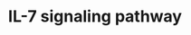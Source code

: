---
annotations:
- id: PW:0000908
  parent: signaling pathway
  type: Pathway Ontology
  value: interleukin-7 signaling pathway
authors:
- MaintBot
- Mkutmon
- Eweitz
description: ''
last-edited: 2021-05-15
organisms:
- Danio rerio
redirect_from:
- /index.php/Pathway:WP1346
- /instance/WP1346
revision: null
schema-jsonld:
- '@context': https://schema.org/
  '@id': https://wikipathways.github.io/pathways/WP1346.html
  '@type': Dataset
  creator:
    '@type': Organization
    name: WikiPathways
  description: ''
  keywords:
  - BAD
  - BAX
  - BCL2L11
  - CLTC
  - FOXO1A
  - Gene Symbol
  - HRAS
  - IL2RG
  - IL7R
  - IRS2
  - JAK3
  - LOC557176
  - LOC559281
  - LOC563639
  - LOC792354
  - MCL1
  - MUC1
  - SOS1
  - STAT5A
  - STAT5B
  - cbl
  - cblb
  - ccna2
  - cdk2
  - foxo5
  - fynb
  - grb2
  - gsk3b
  - irf11
  - jak1
  - map2k1
  - mapk1
  - mapk3
  - ptk2bb
  - raf1
  - rb1
  - si:dkey-33i22.2
  - stam
  - stam2
  - stat1a
  - stat3
  - zgc:153726
  - zgc:162280
  - zgc:172250
  - zgc:92124
  license: CC0
  name: IL-7 signaling pathway
seo: CreativeWork
title: IL-7 signaling pathway
wpid: WP1346
---